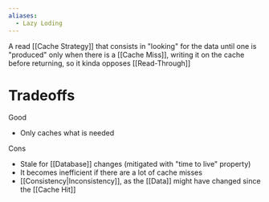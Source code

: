 ```yaml
---
aliases:
  - Lazy Loding
---
```


A read [[Cache Strategy]] that consists in "looking" for the data until one is "produced" only when there is a [[Cache Miss]], writing it on the cache before returning, so it kinda opposes [[Read-Through]]

# Tradeoffs
Good
- Only caches what is needed

Cons
- Stale for [[Database]] changes (mitigated with "time to live" property)
- It becomes inefficient if there are a lot of cache misses
- [[Consistency|Inconsistency]], as the [[Data]] might have changed since the [[Cache Hit]]